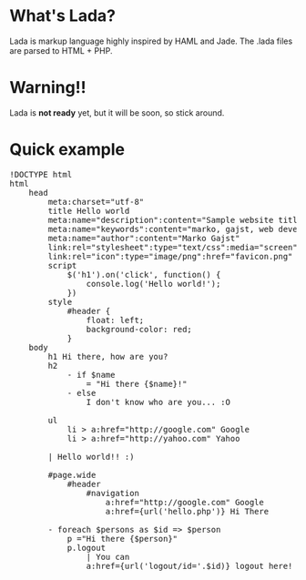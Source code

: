 What's Lada?
====
Lada is markup language highly inspired by HAML and Jade. The .lada files are parsed to HTML + PHP.

Warning!!
===
Lada is **not ready** yet, but it will be soon, so stick around.

Quick example
====
<pre>
!DOCTYPE html
html
	head
		meta:charset="utf-8"
		title Hello world
		meta:name="description":content="Sample website title!"
		meta:name="keywords":content="marko, gajst, web development, developer"
		meta:name="author":content="Marko Gajst"
		link:rel="stylesheet":type="text/css":media="screen":href="main.css"
		link:rel="icon":type="image/png":href="favicon.png"
		script
			$('h1').on('click', function() {
				console.log('Hello world!');
			})
		style
			#header {
				float: left;
				background-color: red;
			}
	body
		h1 Hi there, how are you?
		h2
			- if $name
				= "Hi there {$name}!"
			- else
				I don't know who are you... :O
		
		ul
			li > a:href="http://google.com" Google
			li > a:href="http://yahoo.com" Yahoo

		| Hello world!! :)

		#page.wide
			#header
				#navigation
					a:href="http://google.com" Google
					a:href={url('hello.php')} Hi There

		- foreach $persons as $id => $person
			p ="Hi there {$person}"
			p.logout
				| You can
				a:href={url('logout/id='.$id)} logout here!
</pre>